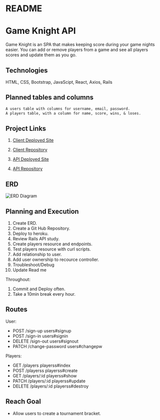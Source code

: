 # README

# Game Knight API
Game Knight is an SPA that makes keeping score during your game nights easier.
You can add or remove players from a game and see all players scores and update them as you go.

## Technologies
  HTML, CSS, Bootstrap, JavaScipt, React, Axios, Rails

## Planned tables and columns

```md
A users table with columns for username, email, password.
A players table, with a column for name, score, wins, & loses.
```

## Project Links
1. [Client Deployed Site](https://nathanfee.github.io/game-knight-client/#/)

2. [Client Repository](https://github.com/NathanFee/game-knight-client)

3. [API Deployed Site](https://game-knight-api.herokuapp.com/)

4. [API Repository](https://github.com/NathanFee/game-knight-api)

## ERD
![ERD Diagram](https://i.imgur.com/hKgUTuD.png)

## Planning and Execution
1. Create ERD.
2. Create a Git Hub Repository.
3. Deploy to heroku.
3. Review Rails API study.
4. Create players resource and endpoints.
5. Test players resource with curl scripts.
6. Add relationship to user.
7. Add user ownership to recource controller.
8. Troubleshoot/Debug
9. Update Read me

Throughout:
1. Commit and Deploy often.
2. Take a 10min break every hour.


## Routes

User:
 * POST /sign-up     users#signup
 * POST /sign-in     users#signin
 * DELETE /sign-out  users#signout
 * PATCH /change-password  users#changepw

Players:
 * GET    /players     playerss#index
 * POST /playerss  playerss#create
 * GET    /players/:id     playerss#show
 * PATCH    /players/:id     playerss#update
 * DELETE /players/:id  playerss#destroy

## Reach Goal
- Allow users to create a tournament bracket.
